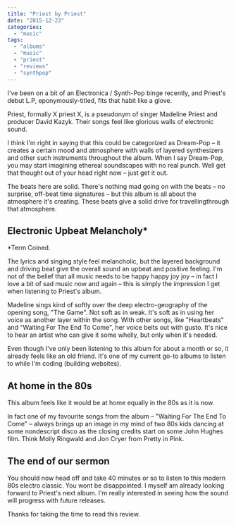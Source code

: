 ```yaml
---
title: "Priest by Priest"
date: "2015-12-23"
categories: 
  - "music"
tags: 
  - "albums"
  - "music"
  - "priest"
  - "reviews"
  - "synthpop"
---
```


I've been on a bit of an Electronica / Synth-Pop binge recently, and Priest's debut L.P, eponymously-titled, fits that habit like a glove.

Priest, formally X priest X, is a pseudonym of singer Madeline Priest and producer David Kazyk. Their songs feel like glorious walls of electronic sound.

I think I'm right in saying that this could be categorized as Dream-Pop – it creates a certain mood and atmosphere with walls of layered synthesizers and other such instruments throughout the album. When I say Dream-Pop, you may start imagining ethereal soundscapes with no real punch. Well get that thought out of your head right now – just get it out.

The beats here are solid. There's nothing mad going on with the beats – no surprise, off-beat time signatures – but this album is all about the atmosphere it's creating. These beats give a solid drive for travellingthrough that atmosphere.

## Electronic Upbeat Melancholy\*

\*Term Coined.

The lyrics and singing style feel melancholic, but the layered background and driving beat give the overall sound an upbeat and positive feeling. I'm not of the belief that all music needs to be happy happy joy joy – in fact I love a bit of sad music now and again – this is simply the impression I get when listening to Priest's album.

Madeline sings kind of softly over the deep electro-geography of the opening song, "The Game". Not soft as in weak. It's soft as in using her voice as another layer within the song. With other songs, like "Heartbeats" and "Waiting For The End To Come", her voice belts out with gusto. It's nice to hear an artist who can give it some whelly, but only when it's needed.

Even though I've only been listening to this album for about a month or so, it already feels like an old friend. It's one of my current go-to albums to listen to while I'm coding (building websites).

## At home in the 80s

This album feels like it would be at home equally in the 80s as it is now.

In fact one of my favourite songs from the album – "Waiting For The End To Come" – always brings up an image in my mind of two 80s kids dancing at some nondescript disco as the closing credits start on some John Hughes film. Think Molly Ringwald and Jon Cryer from Pretty in Pink.

## The end of our sermon

You should now head off and take 40 minutes or so to listen to this modern 80s electro classic. You wont be disappointed. I myself am already looking forward to Priest's next album. I'm really interested in seeing how the sound will progress with future releases.

Thanks for taking the time to read this review.
